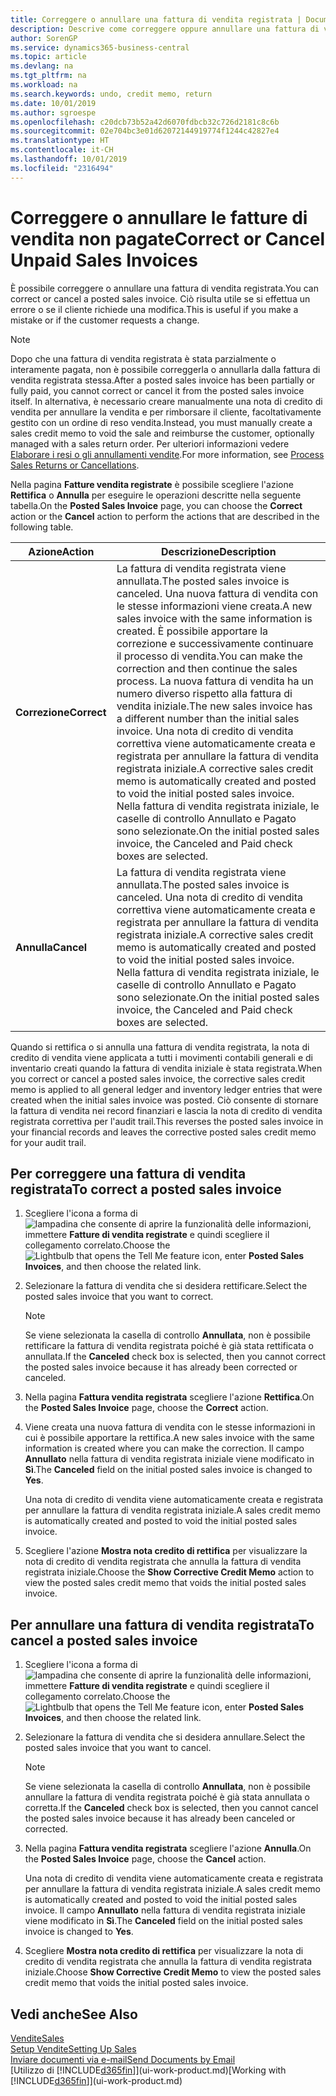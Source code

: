 ```yaml
---
title: Correggere o annullare una fattura di vendita registrata | Documenti Microsoft
description: Descrive come correggere oppure annullare una fattura di vendita registrata e collegarla a una nota di credito di vendita.
author: SorenGP
ms.service: dynamics365-business-central
ms.topic: article
ms.devlang: na
ms.tgt_pltfrm: na
ms.workload: na
ms.search.keywords: undo, credit memo, return
ms.date: 10/01/2019
ms.author: sgroespe
ms.openlocfilehash: c20dcb73b52a42d6070fdbcb32c726d2181c8c6b
ms.sourcegitcommit: 02e704bc3e01d62072144919774f1244c42827e4
ms.translationtype: HT
ms.contentlocale: it-CH
ms.lasthandoff: 10/01/2019
ms.locfileid: "2316494"
---
```

# <a name="correct-or-cancel-unpaid-sales-invoices"></a><span data-ttu-id="347a0-103">Correggere o annullare le fatture di vendita non pagate</span><span class="sxs-lookup"><span data-stu-id="347a0-103">Correct or Cancel Unpaid Sales Invoices</span></span>
<span data-ttu-id="347a0-104">È possibile correggere o annullare una fattura di vendita registrata.</span><span class="sxs-lookup"><span data-stu-id="347a0-104">You can correct or cancel a posted sales invoice.</span></span> <span data-ttu-id="347a0-105">Ciò risulta utile se si effettua un errore o se il cliente richiede una modifica.</span><span class="sxs-lookup"><span data-stu-id="347a0-105">This is useful if you make a mistake or if the customer requests a change.</span></span>

> [!NOTE]  
>   <span data-ttu-id="347a0-106">Dopo che una fattura di vendita registrata è stata parzialmente o interamente pagata, non è possibile correggerla o annullarla dalla fattura di vendita registrata stessa.</span><span class="sxs-lookup"><span data-stu-id="347a0-106">After a posted sales invoice has been partially or fully paid, you cannot correct or cancel it from the posted sales invoice itself.</span></span> <span data-ttu-id="347a0-107">In alternativa, è necessario creare manualmente una nota di credito di vendita per annullare la vendita e per rimborsare il cliente, facoltativamente gestito con un ordine di reso vendita.</span><span class="sxs-lookup"><span data-stu-id="347a0-107">Instead, you must manually create a sales credit memo to void the sale and reimburse the customer, optionally managed with a sales return order.</span></span> <span data-ttu-id="347a0-108">Per ulteriori informazioni vedere [Elaborare i resi o gli annullamenti vendite](sales-how-process-sales-returns-cancellations.md).</span><span class="sxs-lookup"><span data-stu-id="347a0-108">For more information, see [Process Sales Returns or Cancellations](sales-how-process-sales-returns-cancellations.md).</span></span>

<span data-ttu-id="347a0-109">Nella pagina **Fatture vendita registrate** è possibile scegliere l'azione **Rettifica** o **Annulla** per eseguire le operazioni descritte nella seguente tabella.</span><span class="sxs-lookup"><span data-stu-id="347a0-109">On the **Posted Sales Invoice** page, you can choose the **Correct** action or the **Cancel** action to perform the actions that are described in the following table.</span></span>

| <span data-ttu-id="347a0-110">Azione</span><span class="sxs-lookup"><span data-stu-id="347a0-110">Action</span></span> | <span data-ttu-id="347a0-111">Descrizione</span><span class="sxs-lookup"><span data-stu-id="347a0-111">Description</span></span> |
| --- | --- |
| <span data-ttu-id="347a0-112">**Correzione**</span><span class="sxs-lookup"><span data-stu-id="347a0-112">**Correct**</span></span> |<span data-ttu-id="347a0-113">La fattura di vendita registrata viene annullata.</span><span class="sxs-lookup"><span data-stu-id="347a0-113">The posted sales invoice is canceled.</span></span> <span data-ttu-id="347a0-114">Una nuova fattura di vendita con le stesse informazioni viene creata.</span><span class="sxs-lookup"><span data-stu-id="347a0-114">A new sales invoice with the same information is created.</span></span> <span data-ttu-id="347a0-115">È possibile apportare la correzione e successivamente continuare il processo di vendita.</span><span class="sxs-lookup"><span data-stu-id="347a0-115">You can make the correction and then continue the sales process.</span></span> <span data-ttu-id="347a0-116">La nuova fattura di vendita ha un numero diverso rispetto alla fattura di vendita iniziale.</span><span class="sxs-lookup"><span data-stu-id="347a0-116">The new sales invoice has a different number than the initial sales invoice.</span></span> <span data-ttu-id="347a0-117">Una nota di credito di vendita correttiva viene automaticamente creata e registrata per annullare la fattura di vendita registrata iniziale.</span><span class="sxs-lookup"><span data-stu-id="347a0-117">A corrective sales credit memo is automatically created and posted to void the initial posted sales invoice.</span></span> <span data-ttu-id="347a0-118">Nella fattura di vendita registrata iniziale, le caselle di controllo Annullato e Pagato sono selezionate.</span><span class="sxs-lookup"><span data-stu-id="347a0-118">On the initial posted sales invoice, the Canceled and Paid check boxes are selected.</span></span> |
| <span data-ttu-id="347a0-119">**Annulla**</span><span class="sxs-lookup"><span data-stu-id="347a0-119">**Cancel**</span></span> |<span data-ttu-id="347a0-120">La fattura di vendita registrata viene annullata.</span><span class="sxs-lookup"><span data-stu-id="347a0-120">The posted sales invoice is canceled.</span></span> <span data-ttu-id="347a0-121">Una nota di credito di vendita correttiva viene automaticamente creata e registrata per annullare la fattura di vendita registrata iniziale.</span><span class="sxs-lookup"><span data-stu-id="347a0-121">A corrective sales credit memo is automatically created and posted to void the initial posted sales invoice.</span></span> <span data-ttu-id="347a0-122">Nella fattura di vendita registrata iniziale, le caselle di controllo Annullato e Pagato sono selezionate.</span><span class="sxs-lookup"><span data-stu-id="347a0-122">On the initial posted sales invoice, the Canceled and Paid check boxes are selected.</span></span> |

<span data-ttu-id="347a0-123">Quando si rettifica o si annulla una fattura di vendita registrata, la nota di credito di vendita viene applicata a tutti i movimenti contabili generali e di inventario creati quando la fattura di vendita iniziale è stata registrata.</span><span class="sxs-lookup"><span data-stu-id="347a0-123">When you correct or cancel a posted sales invoice, the corrective sales credit memo is applied to all general ledger and inventory ledger entries that were created when the initial sales invoice was posted.</span></span> <span data-ttu-id="347a0-124">Ciò consente di stornare la fattura di vendita nei record finanziari e lascia la nota di credito di vendita registrata correttiva per l'audit trail.</span><span class="sxs-lookup"><span data-stu-id="347a0-124">This reverses the posted sales invoice in your financial records and leaves the corrective posted sales credit memo for your audit trail.</span></span>

## <a name="to-correct-a-posted-sales-invoice"></a><span data-ttu-id="347a0-125">Per correggere una fattura di vendita registrata</span><span class="sxs-lookup"><span data-stu-id="347a0-125">To correct a posted sales invoice</span></span>
1. <span data-ttu-id="347a0-126">Scegliere l'icona a forma di ![lampadina che consente di aprire la funzionalità delle informazioni](media/ui-search/search_small.png "Informazioni sull'operazione che si desidera eseguire"), immettere **Fatture di vendita registrate** e quindi scegliere il collegamento correlato.</span><span class="sxs-lookup"><span data-stu-id="347a0-126">Choose the ![Lightbulb that opens the Tell Me feature](media/ui-search/search_small.png "Tell me what you want to do") icon, enter **Posted Sales Invoices**, and then choose the related link.</span></span>  
2. <span data-ttu-id="347a0-127">Selezionare la fattura di vendita che si desidera rettificare.</span><span class="sxs-lookup"><span data-stu-id="347a0-127">Select the posted sales invoice that you want to correct.</span></span>

    > [!NOTE]  
    >   <span data-ttu-id="347a0-128">Se viene selezionata la casella di controllo **Annullata**, non è possibile rettificare la fattura di vendita registrata poiché è già stata rettificata o annullata.</span><span class="sxs-lookup"><span data-stu-id="347a0-128">If the **Canceled** check box is selected, then you cannot correct the posted sales invoice because it has already been corrected or canceled.</span></span>
3. <span data-ttu-id="347a0-129">Nella pagina **Fattura vendita registrata** scegliere l'azione **Rettifica**.</span><span class="sxs-lookup"><span data-stu-id="347a0-129">On the **Posted Sales Invoice** page, choose the **Correct** action.</span></span>  
4. <span data-ttu-id="347a0-130">Viene creata una nuova fattura di vendita con le stesse informazioni in cui è possibile apportare la rettifica.</span><span class="sxs-lookup"><span data-stu-id="347a0-130">A new sales invoice with the same information is created where you can make the correction.</span></span> <span data-ttu-id="347a0-131">Il campo **Annullato** nella fattura di vendita registrata iniziale viene modificato in **Sì**.</span><span class="sxs-lookup"><span data-stu-id="347a0-131">The **Canceled** field on the initial posted sales invoice is changed to **Yes**.</span></span>

    <span data-ttu-id="347a0-132">Una nota di credito di vendita viene automaticamente creata e registrata per annullare la fattura di vendita registrata iniziale.</span><span class="sxs-lookup"><span data-stu-id="347a0-132">A sales credit memo is automatically created and posted to void the initial posted sales invoice.</span></span>
5. <span data-ttu-id="347a0-133">Scegliere l'azione **Mostra nota credito di rettifica** per visualizzare la nota di credito di vendita registrata che annulla la fattura di vendita registrata iniziale.</span><span class="sxs-lookup"><span data-stu-id="347a0-133">Choose the **Show Corrective Credit Memo** action to view the posted sales credit memo that voids the initial posted sales invoice.</span></span>

## <a name="to-cancel-a-posted-sales-invoice"></a><span data-ttu-id="347a0-134">Per annullare una fattura di vendita registrata</span><span class="sxs-lookup"><span data-stu-id="347a0-134">To cancel a posted sales invoice</span></span>
1. <span data-ttu-id="347a0-135">Scegliere l'icona a forma di ![lampadina che consente di aprire la funzionalità delle informazioni](media/ui-search/search_small.png "Informazioni sull'operazione che si desidera eseguire"), immettere **Fatture di vendita registrate** e quindi scegliere il collegamento correlato.</span><span class="sxs-lookup"><span data-stu-id="347a0-135">Choose the ![Lightbulb that opens the Tell Me feature](media/ui-search/search_small.png "Tell me what you want to do") icon, enter **Posted Sales Invoices**, and then choose the related link.</span></span>  
2. <span data-ttu-id="347a0-136">Selezionare la fattura di vendita che si desidera annullare.</span><span class="sxs-lookup"><span data-stu-id="347a0-136">Select the posted sales invoice that you want to cancel.</span></span>

    > [!NOTE]  
    >   <span data-ttu-id="347a0-137">Se viene selezionata la casella di controllo **Annullata**, non è possibile annullare la fattura di vendita registrata poiché è già stata annullata o corretta.</span><span class="sxs-lookup"><span data-stu-id="347a0-137">If the **Canceled** check box is selected, then you cannot cancel the posted sales invoice because it has already been canceled or corrected.</span></span>
3. <span data-ttu-id="347a0-138">Nella pagina **Fattura vendita registrata** scegliere l'azione **Annulla**.</span><span class="sxs-lookup"><span data-stu-id="347a0-138">On the **Posted Sales Invoice** page, choose the **Cancel** action.</span></span>

    <span data-ttu-id="347a0-139">Una nota di credito di vendita viene automaticamente creata e registrata per annullare la fattura di vendita registrata iniziale.</span><span class="sxs-lookup"><span data-stu-id="347a0-139">A sales credit memo is automatically created and posted to void the initial posted sales invoice.</span></span> <span data-ttu-id="347a0-140">Il campo **Annullato** nella fattura di vendita registrata iniziale viene modificato in **Sì**.</span><span class="sxs-lookup"><span data-stu-id="347a0-140">The **Canceled** field on the initial posted sales invoice is changed to **Yes**.</span></span>
4. <span data-ttu-id="347a0-141">Scegliere **Mostra nota credito di rettifica** per visualizzare la nota di credito di vendita registrata che annulla la fattura di vendita registrata iniziale.</span><span class="sxs-lookup"><span data-stu-id="347a0-141">Choose **Show Corrective Credit Memo** to view the posted sales credit memo that voids the initial posted sales invoice.</span></span>

## <a name="see-also"></a><span data-ttu-id="347a0-142">Vedi anche</span><span class="sxs-lookup"><span data-stu-id="347a0-142">See Also</span></span>
[<span data-ttu-id="347a0-143">Vendite</span><span class="sxs-lookup"><span data-stu-id="347a0-143">Sales</span></span>](sales-manage-sales.md)  
[<span data-ttu-id="347a0-144">Setup Vendite</span><span class="sxs-lookup"><span data-stu-id="347a0-144">Setting Up Sales</span></span>](sales-setup-sales.md)  
[<span data-ttu-id="347a0-145">Inviare documenti via e-mail</span><span class="sxs-lookup"><span data-stu-id="347a0-145">Send Documents by Email</span></span>](ui-how-send-documents-email.md)  
<span data-ttu-id="347a0-146">[Utilizzo di [!INCLUDE[d365fin](includes/d365fin_md.md)]](ui-work-product.md)</span><span class="sxs-lookup"><span data-stu-id="347a0-146">[Working with [!INCLUDE[d365fin](includes/d365fin_md.md)]](ui-work-product.md)</span></span>
